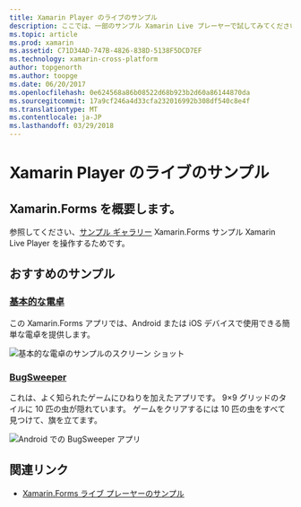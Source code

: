 ```yaml
---
title: Xamarin Player のライブのサンプル
description: ここでは、一部のサンプル Xamarin Live プレーヤーで試してみてください。
ms.topic: article
ms.prod: xamarin
ms.assetid: C71D34AD-747B-4826-838D-5138F5DCD7EF
ms.technology: xamarin-cross-platform
author: topgenorth
ms.author: toopge
ms.date: 06/20/2017
ms.openlocfilehash: 0e624568a86b08522d68b923b2d60a86144870da
ms.sourcegitcommit: 17a9cf246a4d33cfa232016992b308df540c8e4f
ms.translationtype: MT
ms.contentlocale: ja-JP
ms.lasthandoff: 03/29/2018
---
```

# <a name="xamarin-live-player-samples"></a>Xamarin Player のライブのサンプル

## <a name="get-started-with-xamarinforms"></a>Xamarin.Forms を概要します。

参照してください、[サンプル ギャラリー](https://developer.xamarin.com/samples/xamarin-live-player/all/) Xamarin.Forms サンプル Xamarin Live Player を操作するためです。

## <a name="featured-samples"></a>おすすめのサンプル

### <a name="basic-calculatorhttpsdeveloperxamarincomsamplesmobileliveplayerbasiccalculator"></a>[基本的な電卓](https://developer.xamarin.com/samples/mobile/LivePlayer/BasicCalculator/)

この Xamarin.Forms アプリでは、Android または iOS デバイスで使用できる簡単な電卓を提供します。

![基本的な電卓のサンプルのスクリーン ショット](samples-images/basic-calculator-sml.png)

### <a name="bugsweeperhttpsdeveloperxamarincomsamplesmobileliveplayerbugsweeperlp"></a>[BugSweeper](https://developer.xamarin.com/samples/mobile/LivePlayer/BugSweeperLP/)

これは、よく知られたゲームにひねりを加えたアプリです。 9×9 グリッドのタイルに 10 匹の虫が隠れています。 ゲームをクリアするには 10 匹の虫をすべて見つけて、旗を立てます。

![Android での BugSweeper アプリ](samples-images/bugsweeper-sml.png)



## <a name="related-links"></a>関連リンク

- [Xamarin.Forms ライブ プレーヤーのサンプル](https://developer.xamarin.com/samples/xamarin-live-player/all/)
